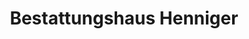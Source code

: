 ---
title: "Bestattungshaus Henniger"
url: /bad-hersfeld/bestattungshaus-henniger/
shop: Bestattungen
---